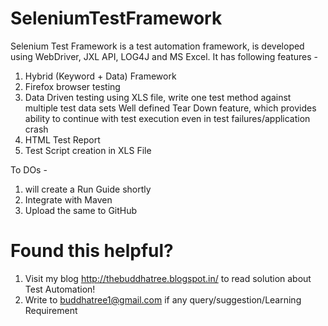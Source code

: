 SeleniumTestFramework
=====================
Selenium Test Framework is a test automation framework, is developed using WebDriver, JXL API, LOG4J and MS Excel. It has following features -

1. Hybrid (Keyword + Data) Framework
2. Firefox browser testing
3. Data Driven testing using XLS file, write one test method against multiple test data sets Well defined Tear Down feature, which 
   provides ability to continue with test execution even in test failures/application crash
4. HTML Test Report
5. Test Script creation in XLS File


To DOs -
1. will create a Run Guide shortly
2. Integrate with Maven
3. Upload the same to GitHub

Found this helpful?
==================
1. Visit my blog http://thebuddhatree.blogspot.in/ to read solution about Test Automation! 
2. Write to buddhatree1@gmail.com if any query/suggestion/Learning Requirement

